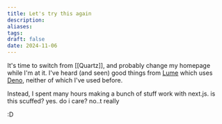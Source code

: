 ```yaml
---
title: Let's try this again
description: 
aliases: 
tags: 
draft: false
date: 2024-11-06
---
```

It's time to switch from [[Quartz]], and probably change my homepage while I'm at it.
I've heard (and seen) good things from [Lume](https://lume.land/) which uses [Deno](deno.com), neither of which I've used before. 

Instead, I spent many hours making a bunch of stuff work with next.js. is this scuffed? yes. do i care? no..t really

:D
